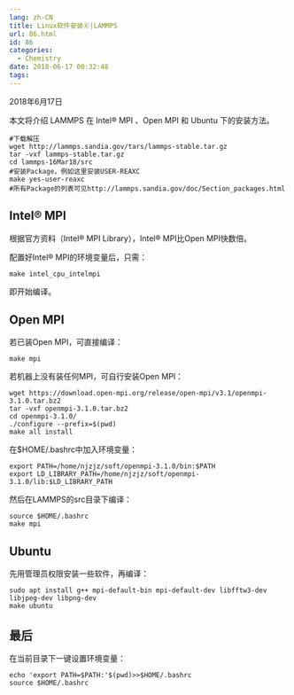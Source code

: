 ```yaml
---
lang: zh-CN
title: Linux软件安装⑥|LAMMPS
url: 86.html
id: 86
categories:
  - Chemistry
date: 2018-06-17 00:32:48
tags:
---
```


2018年6月17日

本文将介绍 LAMMPS 在 Intel® MPI 、Open MPI 和 Ubuntu 下的安装方法。

    #下载解压
    wget http://lammps.sandia.gov/tars/lammps-stable.tar.gz
    tar -vxf lammps-stable.tar.gz
    cd lammps-16Mar18/src
    #安装Package，例如这里安装USER-REAXC
    make yes-user-reaxc
    #所有Package的列表可见http://lammps.sandia.gov/doc/Section_packages.html

Intel® MPI
----------

根据官方资料（Intel® MPI Library），Intel® MPI比Open MPI快数倍。

配置好Intel® MPI的环境变量后，只需：

    make intel_cpu_intelmpi

即开始编译。

Open MPI
--------

若已装Open MPI，可直接编译：

    make mpi

若机器上没有装任何MPI，可自行安装Open MPI：

    wget https://download.open-mpi.org/release/open-mpi/v3.1/openmpi-3.1.0.tar.bz2
    tar -vxf openmpi-3.1.0.tar.bz2
    cd openmpi-3.1.0/
    ./configure --prefix=$(pwd)
    make all install

在$HOME/.bashrc中加入环境变量：

    export PATH=/home/njzjz/soft/openmpi-3.1.0/bin:$PATH
    export LD_LIBRARY_PATH=/home/njzjz/soft/openmpi-3.1.0/lib:$LD_LIBRARY_PATH

然后在LAMMPS的src目录下编译：

    source $HOME/.bashrc
    make mpi

Ubuntu
------

先用管理员权限安装一些软件，再编译：

    sudo apt install g++ mpi-default-bin mpi-default-dev libfftw3-dev libjpeg-dev libpng-dev
    make ubuntu

最后
--

在当前目录下一键设置环境变量：

    echo 'export PATH=$PATH:'$(pwd)>>$HOME/.bashrc
    source $HOME/.bashrc

